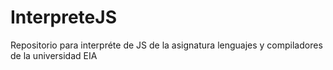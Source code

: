 # InterpreteJS
Repositorio para interpréte de JS de la asignatura lenguajes y compiladores de la universidad EIA

